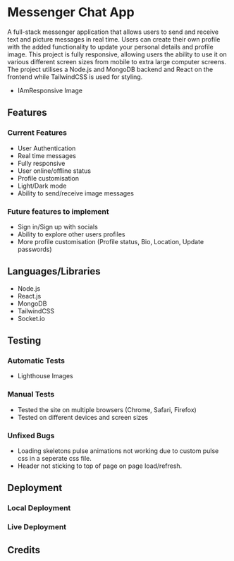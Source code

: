 # Messenger Chat App

A full-stack messenger application that allows users to send and receive text and picture messages in real time. Users can create their own profile with the added functionality to update your personal details and profile image. This project is fully responsive, allowing users the ability to use it on various different screen sizes from mobile to extra large computer screens. The project utilises a Node.js and MongoDB backend and React on the frontend while TailwindCSS is used for styling.  

- IAmResponsive Image

## Features

### Current Features

- User Authentication
- Real time messages
- Fully responsive
- User online/offline status 
- Profile customisation 
- Light/Dark mode
- Ability to send/receive image messages

### Future features to implement

- Sign in/Sign up with socials
- Ability to explore other users profiles 
- More profile customisation (Profile status, Bio, Location, Update passwords)

## Languages/Libraries

- Node.js
- React.js
- MongoDB
- TailwindCSS
- Socket.io

## Testing 

### Automatic Tests

- Lighthouse Images

### Manual Tests

- Tested the site on multiple browsers (Chrome, Safari, Firefox)
- Tested on different devices and screen sizes

### Unfixed Bugs

- Loading skeletons pulse animations not working due to custom pulse css in a seperate css file.
- Header not sticking to top of page on page load/refresh.

## Deployment 

### Local Deployment

### Live Deployment

## Credits